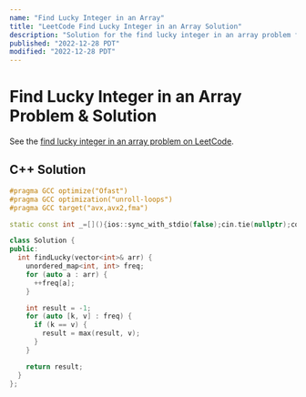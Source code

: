 ```yaml
---
name: "Find Lucky Integer in an Array"
title: "LeetCode Find Lucky Integer in an Array Solution"
description: "Solution for the find lucky integer in an array problem from LeetCode."
published: "2022-12-28 PDT"
modified: "2022-12-28 PDT"
---
```


# Find Lucky Integer in an Array Problem & Solution

See the [find lucky integer in an array problem on LeetCode](https://leetcode.com/problems/find-lucky-integer-in-an-array).

## C++ Solution

```cpp
#pragma GCC optimize("Ofast")
#pragma GCC optimization("unroll-loops")
#pragma GCC target("avx,avx2,fma")

static const int _=[](){ios::sync_with_stdio(false);cin.tie(nullptr);cout.tie(nullptr);return 0;}();

class Solution {
public:
  int findLucky(vector<int>& arr) {
    unordered_map<int, int> freq;
    for (auto a : arr) {
      ++freq[a];
    }

    int result = -1;
    for (auto [k, v] : freq) {
      if (k == v) {
        result = max(result, v);
      }
    }

    return result;
  }
};
```
